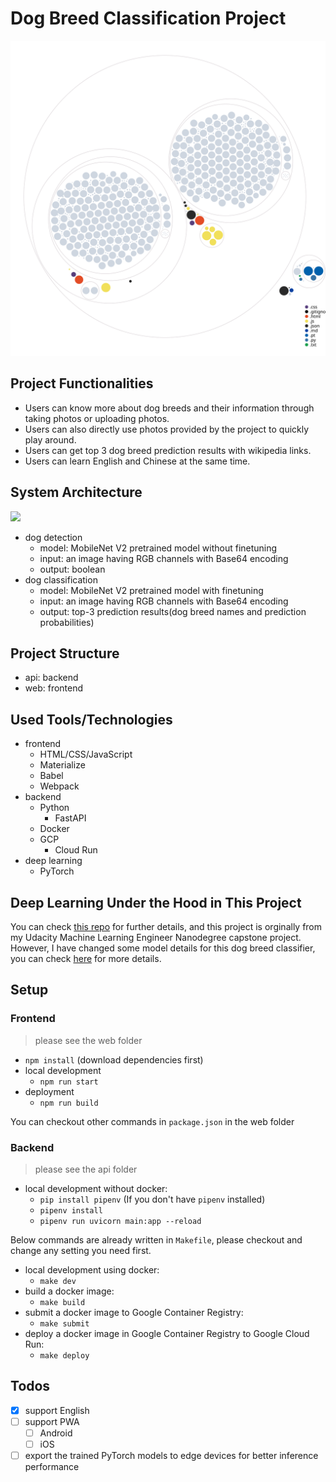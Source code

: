 # Dog Breed Classification Project

![Visualization of the codebase](./diagram.svg)

## Project Functionalities

- Users can know more about dog breeds and their information through taking photos or uploading photos.
- Users can also directly use photos provided by the project to quickly play around.
- Users can get top 3 dog breed prediction results with wikipedia links.
- Users can learn English and Chinese at the same time.

## System Architecture

![](system-diagram.png)

- dog detection
  - model: MobileNet V2 pretrained model without finetuning
  - input: an image having RGB channels with Base64 encoding
  - output: boolean
- dog classification
  - model: MobileNet V2 pretrained model with finetuning
  - input: an image having RGB channels with Base64 encoding
  - output: top-3 prediction results(dog breed names and prediction probabilities)

## Project Structure

- api: backend
- web: frontend

## Used Tools/Technologies

- frontend
  - HTML/CSS/JavaScript
  - Materialize
  - Babel
  - Webpack
- backend
  - Python
    - FastAPI
  - Docker
  - GCP
    - Cloud Run
- deep learning
  - PyTorch

## Deep Learning Under the Hood in This Project

You can check [this repo](https://github.com/cyyeh/ml-engineering-ndegree/tree/master/projects/capstone-project) for further details, and this project is orginally from my Udacity Machine Learning Engineer Nanodegree capstone project. However, I have changed some model details for this dog breed classifier, you can check [here](https://github.com/cyyeh/ml-engineering-ndegree/tree/master/projects/capstone-project/deployment) for more details.

## Setup

### Frontend

> please see the web folder
- `npm install` (download dependencies first)
- local development
  - `npm run start`
- deployment
  - `npm run build`

You can checkout other commands in `package.json` in the web folder

### Backend

> please see the api folder

- local development without docker:
  - `pip install pipenv` (If you don't have `pipenv` installed)
  - `pipenv install`
  - `pipenv run uvicorn main:app --reload`

Below commands are already written in `Makefile`, please checkout and change any setting you need first.
- local development using docker:
  - `make dev`
- build a docker image:
  - `make build`
- submit a docker image to Google Container Registry:
  - `make submit`
- deploy a docker image in Google Container Registry to Google Cloud Run:
  - `make deploy`

## Todos

- [x] support English
- [ ] support PWA
  - [ ] Android
  - [ ] iOS
- [ ] export the trained PyTorch models to edge devices for better inference performance
